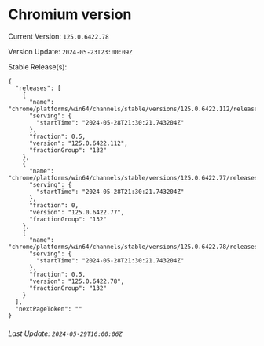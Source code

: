 # Chromium version

Current Version: `125.0.6422.78`

Version Update: `2024-05-23T23:00:09Z`

Stable Release(s):
```
{
  "releases": [
    {
      "name": "chrome/platforms/win64/channels/stable/versions/125.0.6422.112/releases/1716931821",
      "serving": {
        "startTime": "2024-05-28T21:30:21.743204Z"
      },
      "fraction": 0.5,
      "version": "125.0.6422.112",
      "fractionGroup": "132"
    },
    {
      "name": "chrome/platforms/win64/channels/stable/versions/125.0.6422.77/releases/1716931821",
      "serving": {
        "startTime": "2024-05-28T21:30:21.743204Z"
      },
      "fraction": 0,
      "version": "125.0.6422.77",
      "fractionGroup": "132"
    },
    {
      "name": "chrome/platforms/win64/channels/stable/versions/125.0.6422.78/releases/1716931821",
      "serving": {
        "startTime": "2024-05-28T21:30:21.743204Z"
      },
      "fraction": 0.5,
      "version": "125.0.6422.78",
      "fractionGroup": "132"
    }
  ],
  "nextPageToken": ""
}
```

###### Last Update: `2024-05-29T16:00:06Z`
        